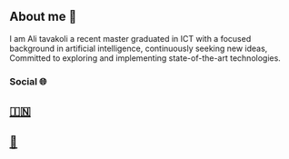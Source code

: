 ## About me 📝

I am Ali tavakoli a recent master graduated in ICT with a focused background in artificial intelligence, continuously seeking new ideas, 
Committed to exploring and implementing state-of-the-art technologies.

### Social 🌐
## [🇮🇳](https://www.linkedin.com/in/ali-tavakoliyaraki/)
## [📧](mailto:ali.tavakoli.yaraki1@gmail.com)
